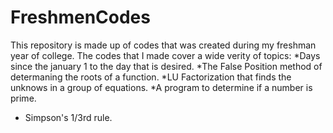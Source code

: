 # FreshmenCodes
This repository is made up of codes that was created during my freshman year of college.
The codes that I made cover a wide verity of topics:
*Days since the january 1 to the day that is desired.
*The False Position method of determaning the roots of a function.
*LU Factorization that finds the unknows in a group of equations.
*A program to determine if a number is prime.
* Simpson's 1/3rd rule.
